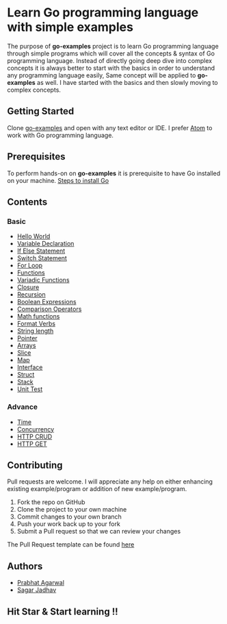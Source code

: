 # Learn Go programming language with simple examples
The purpose of **go-examples** project is to learn Go programming language through simple programs which will cover all the concepts & syntax of Go programming language. Instead of directly going deep dive into complex concepts it is always better to start with the basics in order to understand any programming language easily, Same concept will be applied to **go-examples** as well. I have started with the basics and then slowly moving to complex concepts.

## Getting Started
Clone [go-examples](https://github.com/sagar-jadhav/go-examples.git) and open with any text editor or IDE. I prefer [Atom](https://atom.io/) to work with Go programming language.

## Prerequisites

To perform hands-on on **go-examples** it is prerequisite to have Go installed on your machine.
[Steps to install Go](https://golang.org/doc/install?download)

## Contents

### Basic
* [Hello World](./hello-world.html)
* [Variable Declaration](./simple-calculator.html)
* [If Else Statement](./if-elseif-else.html)
* [Switch Statement](./switch.html)
* [For Loop](./for-loop.html)
* [Functions](./function.html)
* [Variadic Functions](./variadic.html)
* [Closure](./closure.html)
* [Recursion](./recursion.html)
* [Boolean Expressions](./boolean-expressions.html)
* [Comparison Operators](./comparison-operators.html)
* [Math functions](./math-functions.html)
* [Format Verbs](./format-verbs.html)
* [String length](./string-length.html)
* [Pointer](./pointer.html)
* [Arrays](./arrays.html)
* [Slice](./slice.html)
* [Map](./map.html)
* [Interface](./interfaces.html)
* [Struct](./struct.html)
* [Stack](./stack.html)
* [Unit Test](./unit-test.html)

### Advance
* [Time](./time.html)
* [Concurrency](./concurrency.html)
* [HTTP CRUD](./http_srv.html)
* [HTTP GET](./http_get.html)
 

## Contributing

Pull requests are welcome. I will appreciate any help on either enhancing existing example/program or addition of new example/program.

1. Fork the repo on GitHub
2. Clone the project to your own machine
3. Commit changes to your own branch
4. Push your work back up to your fork
5. Submit a Pull request so that we can review your changes

The Pull Request template can be found [here](./pull_request_template.html)

## Authors

- [Prabhat Agarwal](./prabhat-agarwal.html)
- [Sagar Jadhav](./sagar-jadhav.html)

## Hit Star & Start learning !!
